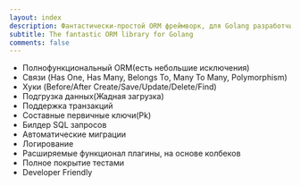 ```yaml
---
layout: index
description: Фантастически-простой ORM фреймворк, для Golang разработчиков.
subtitle: The fantastic ORM library for Golang
comments: false
---
```

* <i class="fa fa-arrow-circle-right" aria-hidden="true"></i> Полнофункциональный ORM(есть небольшие исключения)
* <i class="fa fa-arrow-circle-right" aria-hidden="true"></i> Связи (Has One, Has Many, Belongs To, Many To Many, Polymorphism)
* <i class="fa fa-arrow-circle-right" aria-hidden="true"></i> Хуки (Before/After Create/Save/Update/Delete/Find)
* <i class="fa fa-arrow-circle-right" aria-hidden="true"></i> Подгрузка данных(Жадная загрузка)
* <i class="fa fa-arrow-circle-right" aria-hidden="true"></i> Поддержка транзакций
* <i class="fa fa-arrow-circle-right" aria-hidden="true"></i> Составные первичные ключи(Pk)
* <i class="fa fa-arrow-circle-right" aria-hidden="true"></i> Билдер SQL запросов
* <i class="fa fa-arrow-circle-right" aria-hidden="true"></i> Автоматические миграции
* <i class="fa fa-arrow-circle-right" aria-hidden="true"></i> Логирование
* <i class="fa fa-arrow-circle-right" aria-hidden="true"></i> Расширяемые функционал плагины, на основе колбеков
* <i class="fa fa-arrow-circle-right" aria-hidden="true"></i> Полное покрытие тестами
* <i class="fa fa-arrow-circle-right" aria-hidden="true"></i> Developer Friendly
